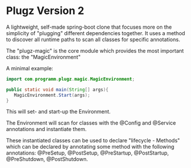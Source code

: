 # Plugz Version 2

A lightweight, self-made spring-boot clone that focuses more on the simplicity of "plugging" different dependencies together.
It uses a method to discover all runtime paths to scan all classes for specific annotations.

The "plugz-magic" is the core module which provides the most important class: the "MagicEnvironment"



A minimal example:

```java
import com.programm.plugz.magic.MagicEnvironment;

public static void main(String[] args){
   MagicEnvironment.Start(args);
}
```

This will set- and start-up the Environment.

The Environment will scan for classes with the @Config and @Service annotations and instantiate them.

These instantiated classes can be used to declare "lifecycle - Methods" which can be declared by annotating some method with the following annotations: @PreSetup, @PostSetup, @PreStartup, @PostStartup, @PreShutdown, @PostShutdown.
